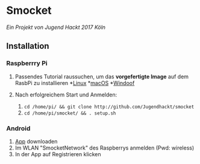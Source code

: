 # Smocket
_Ein Projekt von Jugend Hackt 2017 Köln_

## Installation
  ### Raspberrry Pi ###
  1. Passendes Tutorial raussuchen, um das **vorgefertigte Image** auf dem RasbPi zu installieren
    *[Linux](https://www.raspberrypi.org/documentation/installation/installing-images/linux.md)
    *[macOS](https://www.raspberrypi.org/documentation/installation/installing-images/mac.md)
    *[Windoof](https://www.raspberrypi.org/documentation/installation/installing-images/windows.md)
    
  2. Nach erfolgreichem Start und Anmelden:
      1. `cd /home/pi/ && git clone http://github.com/Jugendhackt/smocket`
      2. `cd /home/pi/smocket/ && . setup.sh`
  ### Android ###
  1. [App](http://play.google.de/) downloaden
  2. Im WLAN "SmocketNetwork" des Raspberrys anmelden (Pwd: wireless)
  3. In der App auf Registrieren klicken
